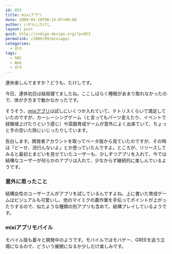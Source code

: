 ```yaml
---
id: 853
title: mixiアプリ
date: 2009-09-20T00:14:07+00:00
author: いがらしたけし
layout: post
guid: http://indigo-design.org/?p=853
permalink: /2009/09/mixiapp/
categories:
  - 日々
tags:
  - SNS
  - Web
  - 日々
---
```

<p>連休楽しんでますか？どうも、たけしです。</p>
<p>今日、連休初日は結局寝てましたね。ここしばらく睡眠があまり取れなかったので、体が夕方まで動かなかったです。</p>
<p>そうそう、<a href="http://developer.mixi.co.jp/appli">mixiアプリ</a>は試しにいくつか入れていて、テトリスくらいで満足していたのですが、カーレーシングゲーム（と言ってもパーツ変えたり、イベントで経験値上げたりという感じ）や菜園育成ゲームが意外によく出来ていて、ちょっと手の空いた隙にいじったりしています。</p>
<p>告白します。開発者アカウントを取ってベータ版から見ていたのですが、その時は「どーせ、流行んないよ」とか思っていたんですよ。ところが、リリースしてみると最初とまどいを見せていたユーザーも、少しずつアプリを入れて、今では結構なユーザーが何らかのアプリは入れて、少なからず継続的に楽しんでいるようです。</p>
<h3>意外に思ったこと</h3>
<p>結構女性のユーザーさんがアプリを試しているんですよね。上に書いた育成ゲームはビジュアルも可愛いし、他のマイミクの農作業を手伝ってポイントが上がったりするので、似たような種類の別アプリも含めて、結構プレイしているようです。</p>
<h3>mixiアプリモバイル</h3>
<p>モバイル版も着々と開発中のようです。モバイルではモバゲー、GREEを追う立場になるので、どういう展開になるか少しだけ楽しみです。</p>